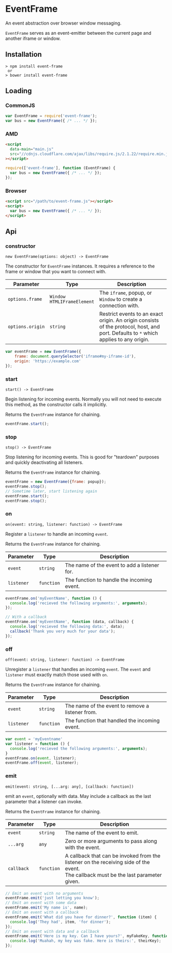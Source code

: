 EventFrame
==========

An event abstraction over browser window messaging.

`EventFrame` serves as an event-emitter between the current page and another iframe or window.

## Installation

```
> npm install event-frame
 or
> bower install event-frame
```

## Loading

### CommonJS

```javascript
var EventFrame = require('event-frame');
var bus = new EventFrame({ /* ... */ });
```

### AMD

```html
<script
  data-main="main.js"
  src="//cdnjs.cloudflare.com/ajax/libs/require.js/2.1.22/require.min.js"
></script>
```

```javascript
require(['event-frame'], function (EventFrame) {
  var bus = new EventFrame({ /* ... */ });
});
```

### Browser

```html
<script src="/path/to/event-frame.js"></script>
<script>
  var bus = new EventFrame({ /* ... */ });
</script>
```

## Api

### constructor

`new EventFrame(options: object) -> EventFrame`

The constructor for `EventFrame` instances. It requires a reference to the frame
or window that you want to connect with.

| Parameter        | Type                            | Description |
| ---------------- | ------------------------------- | ----------- |
| `options.frame`  | `Window`<br>`HTMLIFrameElement` | The `iframe`, popup, or `Window` to create a connection with.|
| `options.origin` | `string` | Restrict events to an exact origin. An origin consists of the protocol, host, and port. Defaults to `*` which applies to any origin. |

```javascript
var eventFrame = new EventFrame({
    frame: document.querySelector('iframe#my-iframe-id'),
    origin: 'https://example.com'
});
```

### start

`start() -> EventFrame`

Begin listening for incoming events. Normally you will not need to execute this method, as the constructor calls it implicitly.

Returns the `EventFrame` instance for chaining.

```javascript
eventFrame.start();
```

### stop

`stop() -> EventFrame`

Stop listening for incoming events. This is good for "teardown" purposes and
quickly deactivating all listeners.

Returns the `EventFrame` instance for chaining.

```javascript
eventFrame = new EventFrame({frame: popup});
eventFrame.stop();
// Sometime later, start listening again
eventFrame.start();
eventFrame.stop();
```

### on

`on(event: string, listener: function) -> EventFrame`

Register a `listener` to handle an incoming `event`.

Returns the `EventFrame` instance for chaining.

| Parameter  | Type       | Description                                  |
| ---------- | ---------- | -------------------------------------------- |
| `event`    | `string`   | The name of the event to add a listener for. |
| `listener` | `function` | The function to handle the incoming event.   |

```javascript
eventFrame.on('myEventName', function () {
  console.log('recieved the following arguments:', arguments);
});

// With a callback
eventFrame.on('myEventName', function (data, callback) {
  console.log('recieved the following data:', data);
  callback('Thank you very much for your data');
});
```

### off

`off(event: string, listener: function) -> EventFrame`

Unregister a `listener` that handles an incoming `event`. The `event` and
`listener` must exactly match those used with `on`.

Returns the `EventFrame` instance for chaining.

| Parameter  | Type       | Description                                      |
| ---------- | ---------- | ------------------------------------------------ |
| `event`    | `string`   | The name of the event to remove a listener from. |
| `listener` | `function` | The function that handled the incoming event.    |

```javascript
var event = 'myEventname'
var listener = function () {
  console.log('recieved the following arguments:', arguments);
}
eventFrame.on(event, listener);
eventFrame.off(event, listener);
```

### emit

`emit(event: string, [...arg: any], [callback: function])`

emit an `event`, optionally with data. May include a callback as the last parameter that a listener can invoke.

Returns the `EventFrame` instance for chaining.

| Parameter  | Type       | Description  |
| ---------- | ---------- | ---------------------------------------------------- |
| `event`    | `string`   | The name of the event to emit.                       |
| `...arg`   | `any`      | Zero or more arguments to pass along with the event. |
| `callback` | `function` | A callback that can be invoked from the listener on the receiving side of the event.<br>The callback must be the last parameter given. |

```javascript
// Emit an event with no arguments
eventFrame.emit('just letting you know');
// Emit an event with some data
eventFrame.emit('My name is', name);
// Emit an event with a callback
eventFrame.emit('What did you have for dinner?', function (item) {
  console.log('They had', item, 'for dinner');
});
// Emit an event with data and a callback
eventFrame.emit('Here is my key. Can I have yours?', myFakeKey, function (theirKey) {
  console.log('Muahah, my key was fake. Here is theirs:', theirKey);
});
```
